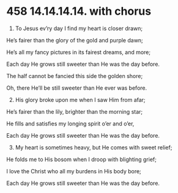 # 458 14.14.14.14. with chorus

1.  To Jesus ev’ry day I find my heart is closer drawn;

He’s fairer than the glory of the gold and purple dawn;

He’s all my fancy pictures in its fairest dreams, and more;

Each day He grows still sweeter than He was the day before.

The half cannot be fancied this side the golden shore;

Oh, there He’ll be still sweeter than He ever was before.

2.  His glory broke upon me when I saw Him from afar;

He’s fairer than the lily, brighter than the morning star;

He fills and satisfies my longing spirit o’er and o’er,

Each day He grows still sweeter than He was the day before.

3.  My heart is sometimes heavy, but He comes with sweet relief;

He folds me to His bosom when I droop with blighting grief;

I love the Christ who all my burdens in His body bore;

Each day He grows still sweeter than He was the day before.

